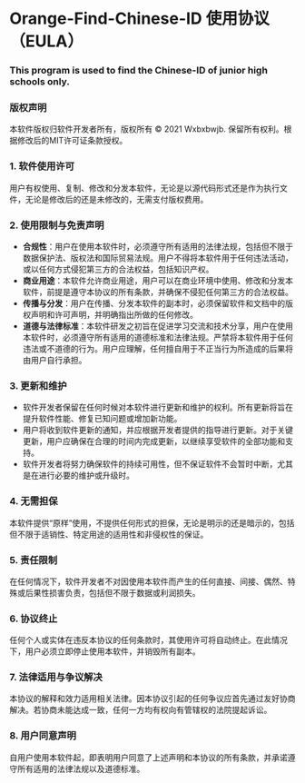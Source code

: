 # Orange-Find-Chinese-ID 使用协议（EULA）

### This program is used to find the Chinese-ID of junior high schools only.

### 版权声明
本软件版权归软件开发者所有，版权所有 &copy; 2021 Wxbxbwjb. 保留所有权利。根据修改后的MIT许可证条款授权。

### 1. 软件使用许可
用户有权使用、复制、修改和分发本软件，无论是以源代码形式还是作为执行文件，无论是修改后的还是未修改的，无需支付版权费用。

### 2. 使用限制与免责声明
- **合规性**：用户在使用本软件时，必须遵守所有适用的法律法规，包括但不限于数据保护法、版权法和国际贸易法规。用户不得将本软件用于任何违法活动，或以任何方式侵犯第三方的合法权益，包括知识产权。
- **商业用途**：本软件允许商业用途，用户可以在商业环境中使用、修改和分发本软件，前提是遵守本协议的所有条款，并确保不侵犯任何第三方的合法权益。
- **传播与分发**：用户在传播、分发本软件的副本时，必须保留软件和文档中的版权声明和许可声明，并明确指出所做的任何修改。
- **道德与法律标准**：本软件研发之初旨在促进学习交流和技术分享，用户在使用本软件时，必须遵守所有适用的道德标准和法律法规。严禁将本软件用于任何违法或不道德的行为。用户应理解，任何擅自用于不正当行为所造成的后果将由用户自行承担。

### 3. 更新和维护
- 软件开发者保留在任何时候对本软件进行更新和维护的权利。所有更新将旨在提升软件性能、修复已知问题或增加新功能。
- 用户将收到软件更新的通知，并应根据开发者提供的指导进行更新。对于关键更新，用户应确保在合理的时间内完成更新，以继续享受软件的全部功能和支持。
- 软件开发者将努力确保软件的持续可用性，但不保证软件不会暂时中断，尤其是在进行必要的维护或升级时。
   
### 4. 无需担保
本软件提供“原样”使用，不提供任何形式的担保，无论是明示的还是暗示的，包括但不限于适销性、特定用途的适用性和非侵权性的保证。

### 5. 责任限制
在任何情况下，软件开发者不对因使用本软件而产生的任何直接、间接、偶然、特殊或后果性损害负责，包括但不限于数据或利润损失。

### 6. 协议终止
任何个人或实体在违反本协议的任何条款时，其使用许可将自动终止。在此情况下，用户必须立即停止使用本软件，并销毁所有副本。

### 7. 法律适用与争议解决
本协议的解释和效力适用相关法律。因本协议引起的任何争议应首先通过友好协商解决。若协商未能达成一致，任何一方均有权向有管辖权的法院提起诉讼。

### 8. 用户同意声明
自用户使用本软件起，即表明用户同意了上述声明和本协议的所有条款，并承诺遵守所有适用的法律法规以及道德标准。

